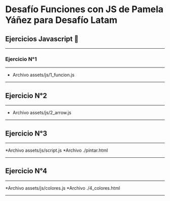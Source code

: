 # Desafío Funciones con JS de Pamela Yáñez para Desafío Latam

## Ejercicios Javascript 🚀

---

### Ejercicio N°1

---

- Archivo assets/js/1_funcion.js

---

## Ejercicio N°2

---

- Archivo assets/js/2_arrow.js

---

## Ejercicio N°3

---

*Archivo assets/js/script.js
*Archivo ./pintar.html

---

## Ejercicio N°4

---

*Archivo assets/js/colores.js
*Archivo ./4_colores.html

---

